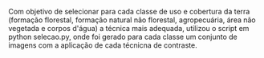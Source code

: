Com objetivo de selecionar para cada classe de uso e cobertura da terra (formação florestal, formação natural não florestal, agropecuária, área não vegetada e corpos d'água) a técnica mais adequada, utilizou o script em python selecao.py, onde foi gerado para cada classe um conjunto de imagens com a aplicação de cada técnicna de contraste.
